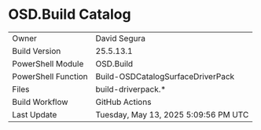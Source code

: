 ﻿# OSD.Build Catalog

| | |
|-|-|
| Owner | David Segura |
| Build Version | 25.5.13.1 |
| PowerShell Module | OSD.Build |
| PowerShell Function | Build-OSDCatalogSurfaceDriverPack |
| Files | build-driverpack.* |
| Build Workflow | GitHub Actions |
| Last Update | Tuesday, May 13, 2025 5:09:56 PM UTC |
